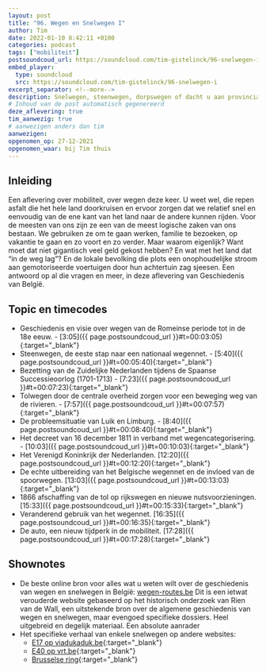 ```yaml
---
layout: post
title: "96. Wegen en Snelwegen I"
author: Tim
date: 2022-01-10 8:42:11 +0100
categories: podcast
tags: ["mobiliteit"]
postsoundcoud_url: https://soundcloud.com/tim-gistelinck/96-snelwegen-i
embed_player:
  type: soundcloud
  src: https://soundcloud.com/tim-gistelinck/96-snelwegen-i
excerpt_separator: <!--more-->
description: Snelwegen, steenwegen, dorpswegen of dacht u aan provinciale wegen? We starten in de 18e eeuw en eindigen net voor de 20ste eeuw, waar we volgende keer verder gaan.
# Inhoud van de post automatisch gegenereerd
deze_aflevering: true
tim_aanwezig: true
# aanwezigen anders dan tim
aanwezigen:
opgenomen_op: 27-12-2021
opgenomen_waar: bij Tim thuis
---
```

## Inleiding
Een aflevering over mobiliteit, over wegen deze keer. U weet wel, die repen asfalt die het hele land doorkruisen en ervoor zorgen dat we relatief snel en eenvoudig van de ene kant van het land naar de andere kunnen rijden. Voor de meesten van ons zijn ze een van de meest logische zaken van ons bestaan. We gebruiken ze om te gaan werken, familie te bezoeken, op vakantie te gaan en zo voort en zo verder. Maar waarom eigenlijk? Want moet dat niet gigantisch veel geld gekost hebben? En wat met het land dat “in de weg lag”? En de lokale bevolking die plots een onophoudelijke stroom aan gemotoriseerde voertuigen door hun achtertuin zag sjeesen. Een antwoord op al die vragen en meer, in deze aflevering van Geschiedenis van België.

## Topic en timecodes
- Geschiedenis en visie over wegen van de Romeinse periode tot in de 18e eeuw. - [3:05]({{ page.postsoundcoud_url }}#t=00:03:05){:target="_blank"}
- Steenwegen, de eeste stap naar een nationaal wegennet. -  [5:40]({{ page.postsoundcoud_url }}#t=00:05:40){:target="_blank"}
- Bezetting van de Zuidelijke Nederlanden tijdens de Spaanse Successieoorlog (1701-1713) - [7:23]({{ page.postsoundcoud_url }}#t=00:07:23){:target="_blank"}
- Tolwegen door de centrale overheid zorgen voor een beweging weg van de rivieren. - [7:57]({{ page.postsoundcoud_url }}#t=00:07:57){:target="_blank"}
- De probleemsituatie van Luik en Limburg. - [8:40]({{ page.postsoundcoud_url }}#t=00:08:40){:target="_blank"}
- Het decreet van 16 december 1811 in verband met wegencategorisering. - [10:03]({{ page.postsoundcoud_url }}#t=00:10:03){:target="_blank"}
- Het Verenigd Koninkrijk der Nederlanden. [12:20]({{ page.postsoundcoud_url }}#t=00:12:20){:target="_blank"}
- De echte uitbereiding van het Belgische wegennet en de invloed van de spoorwegen. [13:03]({{ page.postsoundcoud_url }}#t=00:13:03){:target="_blank"}
- 1866 afschaffing van de tol op rijkswegen en nieuwe nutsvoorzieningen. [15:33]({{ page.postsoundcoud_url }}#t=00:15:33){:target="_blank"}
- Veranderend gebruik van het wegennet. [16:35]({{ page.postsoundcoud_url }}#t=00:16:35){:target="_blank"}
- De auto, een nieuw tijdperk in de mobiliteit. [17:28]({{ page.postsoundcoud_url }}#t=00:17:28){:target="_blank"}

## Shownotes
- De beste online bron voor alles wat u weten wilt over de geschiedenis van wegen en snelwegen in België: [wegen-routes.be](http://wegen-routes.be/homen.html) Dit is een ietwat verouderde website gebaseerd op het historisch onderzoek van Rien van de Wall, een uitstekende bron over de algemene geschiedenis van wegen en snelwegen, maar evengoed specifieke dossiers. Heel uitgebreid en degelijk materiaal. Een absolute aanrader
- Het specifieke verhaal van enkele snelwegen op andere websites:
  - [E17 op viadukaduk.be](https://viadukaduk.be/geschiedenis/){:target="_blank"}
  - [E40 op vrt.be](https://www.vrt.be/vrtnws/nl/2020/12/12/het-land-met-de-meeste-kilometers-autosnelweg-en-het-begon-alle/){:target="_blank"}
  - [Brusselse ring](https://issuu.com/rienvandewall/docs/masterproef_rvandewall_bundel_publ){:target="_blank"}